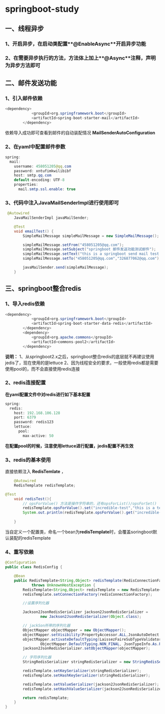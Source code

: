 # springboot-study

## 一、线程异步
### 1、开启异步，在启动类配置**@EnableAsync**开启异步功能
### 2、在需要异步执行的方法，方法体上加上**@Async**注释，声明为异步方法即可

## 二、邮件发送功能
### 1、引入邮件依赖
```java
<dependency>
            <groupId>org.springframework.boot</groupId>
            <artifactId>spring-boot-starter-mail</artifactId>
        </dependency>
```
依赖导入成功即可查看到邮件的自动装配情况  **MailSenderAutoConfiguration**

### 2、在yaml中配置邮件参数
````java
spring:
  mail:
    username: 458051205@qq.com
    password: xntufimkwilibibf
    host: smtp.qq.com
    default-encoding: UTF-8
    properties:
      mail.smtp.ssl.enable: true
````
### 3、代码中注入**JavaMailSenderImpl**进行使用即可
```java
 @Autowired
    JavaMailSenderImpl javaMailSender;

    @Test
    void emailTest() {
        SimpleMailMessage simpleMailMessage = new SimpleMailMessage();

        simpleMailMessage.setFrom("458051205@qq.com");
        simpleMailMessage.setSubject("springboot 邮件发送功能测试邮件");
        simpleMailMessage.setText("this is a springboot send mail test message");
        simpleMailMessage.setTo("458051205@qq.com","326877062@qq.com");

        javaMailSender.send(simpleMailMessage);
    }
```

## 三、springboot整合redis

### 1、导入redis依赖
```java
<dependency>
            <groupId>org.springframework.boot</groupId>
            <artifactId>spring-boot-starter-data-redis</artifactId>
        </dependency>
        <dependency>
            <groupId>org.apache.commons</groupId>
            <artifactId>commons-pool2</artifactId>
        </dependency>
```

**说明：**
1、从springboot2.x之后，springboot整合redis的底层就不再建议使用jedis了，现在使用的是lettuce
2、因为线程安全的要求，一般使用redis都是需要使用pool的，而不会直接使用redis连接

### 2、redis连接配置
**在yaml配置文件中对redis进行如下基本配置**
````java
spring:
  redis:
    host: 192.168.106.128
    port: 6379
    password: redis123
    lettuce:
      pool:
        max-active: 50
````
**在配置pool的时候，注意使用lettuce进行配置，jedis配置不再生效**

### 3、redis的基本使用
直接依赖注入 **RedisTemlate** ，
```java
    @Autowired
    RedisTemplate redisTemplate;

@Test
    void redisTest(){
        // opsForValue() 方法是操作字符串的，还有opsForList()/opsForSet()
        redisTemplate.opsForValue().set("incredible-test","this is a test message");
        System.out.println(redisTemplate.opsForValue().get("incredible-test"));
        
    }
```
当自定义一个配置类，命名一个bean为**redisTemplate**时，会覆盖soringboot默认装配的redisTemplate

### 4、重写依赖
````java
@Configuration
public class RedisConfig {

    @Bean
    public RedisTemplate<String,Object> redisTemplate(RedisConnectionFactory redisConnectionFactory)
            throws UnknownHostException {
        RedisTemplate<String,Object> redisTemplate = new RedisTemplate<>();
        redisTemplate.setConnectionFactory(redisConnectionFactory);

        //设置序列化器

        Jackson2JsonRedisSerializer jackson2JsonRedisSerializer =
                new Jackson2JsonRedisSerializer(Object.class);

        // jackSon所带的序列化器
        ObjectMapper objectMapper = new ObjectMapper();
        objectMapper.setVisibility(PropertyAccessor.ALL,JsonAutoDetect.Visibility.ANY);
        objectMapper.activateDefaultTyping(LaissezFaireSubTypeValidator.instance ,
                ObjectMapper.DefaultTyping.NON_FINAL, JsonTypeInfo.As.PROPERTY);
        jackson2JsonRedisSerializer.setObjectMapper(objectMapper);

        // 字符序列化器
        StringRedisSerializer stringRedisSerializer = new StringRedisSerializer();

        redisTemplate.setKeySerializer(stringRedisSerializer);
        redisTemplate.setHashKeySerializer(stringRedisSerializer);

        redisTemplate.setValueSerializer(jackson2JsonRedisSerializer);
        redisTemplate.setHashValueSerializer(jackson2JsonRedisSerializer);

        return redisTemplate;
    }
}
````
